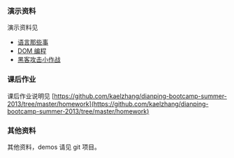 ### 演示资料

演示资料见

- [语言那些事](http://kaelzhang.github.io/dianping-bootcamp-summer-2013/presentation/basic-javascript/)
- [DOM 编程](http://kaelzhang.github.io/dianping-bootcamp-summer-2013/presentation/dom-scripting/)
- [黑客攻击小作战](http://kaelzhang.github.io/dianping-bootcamp-summer-2013/presentation/hack-it/)

### 课后作业

课后作业说明见 [https://github.com/kaelzhang/dianping-bootcamp-summer-2013/tree/master/homework](https://github.com/kaelzhang/dianping-bootcamp-summer-2013/tree/master/homework)

### 其他资料

其他资料，demos 请见 git 项目。
